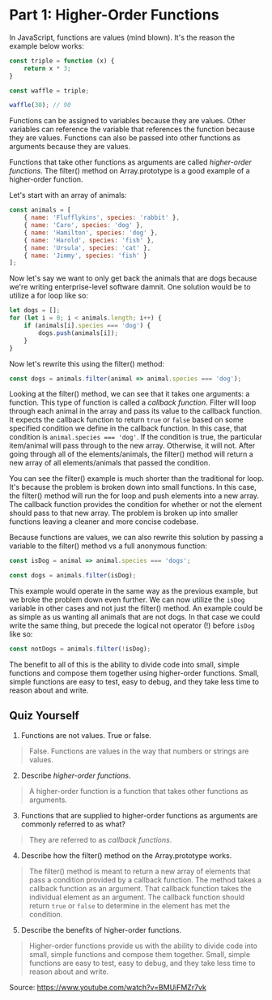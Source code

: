 # Part 1: Higher-Order Functions #

In JavaScript, functions are values (mind blown). It's the reason the example below works:

```javascript
const triple = function (x) {
	return x * 3;
}

const waffle = triple;

waffle(30); // 90
```

Functions can be assigned to variables because they are values. Other variables can reference the variable that references the function because they are values. Functions can also be passed into other functions as arguments because they are values.

Functions that take other functions as arguments are called *higher-order functions*. The filter() method on Array.prototype is a good example of a higher-order function.

Let's start with an array of animals:

```javascript
const animals = [
	{ name: 'Flufflykins', species: 'rabbit' },
	{ name: 'Caro', species: 'dog' },
	{ name: 'Hamilton', species: 'dog' },
	{ name: 'Harold', species: 'fish' },
	{ name: 'Ursula', species: 'cat' },
	{ name: 'Jimmy', species: 'fish' }
];
```

Now let's say we want to only get back the animals that are dogs because we're writing enterprise-level software damnit. One solution would be to utilize a for loop like so:

```javascript
let dogs = [];
for (let i = 0; i < animals.length; i++) {
	if (animals[i].species === 'dog') {
		dogs.push(animals[i]);
	}
}
```

Now let's rewrite this using the filter() method:

```javascript
const dogs = animals.filter(animal => animal.species === 'dog');
```

Looking at the filter() method, we can see that it takes one arguments: a function. This type of function is called a *callback function*. Filter will loop through each animal in the array and pass its value to the callback function. It expects the callback function to return ```true``` or ```false``` based on some specified condition we define in the callback function. In this case, that condition is ```animal.species === 'dog'```. If the condition is true, the particular item/animal will pass through to the new array. Otherwise, it will not. After going through all of the elements/animals, the filter() method will return a new array of all elements/animals that passed the condition.

You can see the filter() example is much shorter than the traditional for loop. It's because the problem is broken down into small functions. In this case, the filter() method will run the for loop and push elements into a new array. The callback function provides the condition for whether or not the element should pass to that new array. The problem is broken up into smaller functions leaving a cleaner and more concise codebase.

Because functions are values, we can also rewrite this solution by passing a variable to the filter() method vs a full anonymous function:

```javascript
const isDog = animal => animal.species === 'dogs';

const dogs = animals.filter(isDog);
```

This example would operate in the same way as the previous example, but we broke the problem down even further. We can now utilize the ```isDog``` variable in other cases and not just the filter() method. An example could be as simple as us wanting all animals that are not dogs. In that case we could write the same thing, but precede the logical not operator (!) before ```isDog``` like so:

```javascript
const notDogs = animals.filter(!isDog);
```

The benefit to all of this is the ability to divide code into small, simple functions and compose them together using higher-order functions. Small, simple functions are easy to test, easy to debug, and they take less time to reason about and write.

## Quiz Yourself ##

1. Functions are not values. True or false.
> False. Functions are values in the way that numbers or strings are values.

2. Describe *higher-order functions*.
> A higher-order function is a function that takes other functions as arguments.

3. Functions that are supplied to higher-order functions as arguments are commonly referred to as what?
> They are referred to as *callback functions*.

4. Describe how the filter() method on the Array.prototype works.
> The filter() method is meant to return a new array of elements that pass a condition provided by a callback function. The method takes a callback function as an argument. That callback function takes the individual element as an argument. The callback function should return ```true``` or ```false``` to determine in the element has met the condition.

5. Describe the benefits of higher-order functions.
> Higher-order functions provide us with the ability to divide code into small, simple functions and compose them together. Small, simple functions are easy to test, easy to debug, and they take less time to reason about and write.

Source: https://www.youtube.com/watch?v=BMUiFMZr7vk
